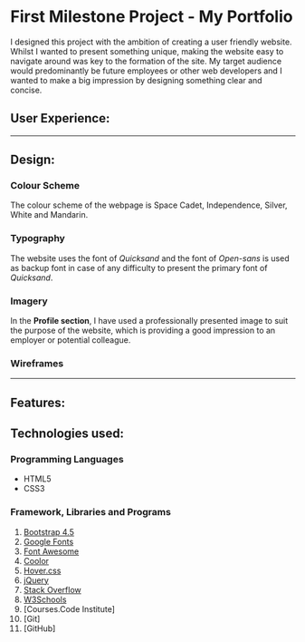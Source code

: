 # First Milestone Project - My Portfolio

I designed this project with the ambition of creating a user friendly website. Whilst I wanted to present something unique, making the website
easy to navigate around was key to the formation of the site. My target audience would predominantly be future employees or other web developers and I wanted to make a big impression by designing something clear and concise.

## User Experience:

-----------

## Design:

### Colour Scheme

The colour scheme of the webpage is Space Cadet, Independence, Silver, White and Mandarin.

### Typography

The website uses the font of *Quicksand* and the font of *Open-sans* is used as backup font in case of any difficulty to present the primary font of *Quicksand*.

### Imagery

In the **Profile section**, I have used a professionally presented image to suit the purpose of the website, which is providing a good impression to an employer or potential colleague.

### Wireframes

-----------------

## Features:

## Technologies used:

### Programming Languages

* HTML5
* CSS3

### Framework, Libraries and Programs

1. [Bootstrap 4.5](https://getbootstrap.com)
1. [Google Fonts](https://fonts.google.com)
1. [Font Awesome](https://fontawesome.com)
1. [Coolor](https://coolors.co)
1. [Hover.css](https://ianlunn.github.io/Hover/)
1. [jQuery](https://jquery.com/)
1. [Stack Overflow](https://stackoverflow.com/)
1. [W3Schools](https://www.w3schools.com/)
1. [Courses.Code Institute]
1. [Git]
1. [GitHub]
